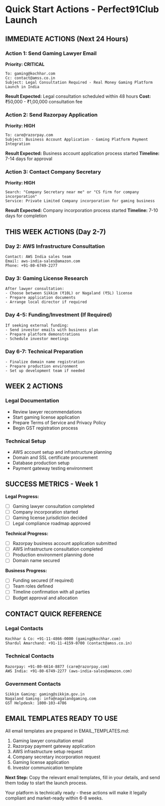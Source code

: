 # Quick Start Actions - Perfect91Club Launch

## IMMEDIATE ACTIONS (Next 24 Hours)

### Action 1: Send Gaming Lawyer Email
**Priority: CRITICAL**
```
To: gaming@kochhar.com
Cc: contact@amss.co.in
Subject: Legal Consultation Required - Real Money Gaming Platform Launch in India
```
**Result Expected:** Legal consultation scheduled within 48 hours
**Cost:** ₹50,000 - ₹1,00,000 consultation fee

### Action 2: Send Razorpay Application
**Priority: HIGH**
```
To: care@razorpay.com
Subject: Business Account Application - Gaming Platform Payment Integration
```
**Result Expected:** Business account application process started
**Timeline:** 7-14 days for approval

### Action 3: Contact Company Secretary
**Priority: HIGH**
```
Search: "Company Secretary near me" or "CS firm for company incorporation"
Service: Private Limited Company incorporation for gaming business
```
**Result Expected:** Company incorporation process started
**Timeline:** 7-10 days for completion

## THIS WEEK ACTIONS (Day 2-7)

### Day 2: AWS Infrastructure Consultation
```
Contact: AWS India sales team
Email: aws-india-sales@amazon.com
Phone: +91-80-6749-2277
```

### Day 3: Gaming License Research
```
After lawyer consultation:
- Choose between Sikkim (₹10L) or Nagaland (₹5L) license
- Prepare application documents
- Arrange local director if required
```

### Day 4-5: Funding/Investment (If Required)
```
If seeking external funding:
- Send investor emails with business plan
- Prepare platform demonstrations
- Schedule investor meetings
```

### Day 6-7: Technical Preparation
```
- Finalize domain name registration
- Prepare production environment
- Set up development team if needed
```

## WEEK 2 ACTIONS

### Legal Documentation
- Review lawyer recommendations
- Start gaming license application
- Prepare Terms of Service and Privacy Policy
- Begin GST registration process

### Technical Setup
- AWS account setup and infrastructure planning
- Domain and SSL certificate procurement
- Database production setup
- Payment gateway testing environment

## SUCCESS METRICS - Week 1

**Legal Progress:**
- [ ] Gaming lawyer consultation completed
- [ ] Company incorporation started
- [ ] Gaming license jurisdiction decided
- [ ] Legal compliance roadmap approved

**Technical Progress:**
- [ ] Razorpay business account application submitted
- [ ] AWS infrastructure consultation completed
- [ ] Production environment planning done
- [ ] Domain name secured

**Business Progress:**
- [ ] Funding secured (if required)
- [ ] Team roles defined
- [ ] Timeline confirmation with all parties
- [ ] Budget approval and allocation

## CONTACT QUICK REFERENCE

### Legal Contacts
```
Kochhar & Co: +91-11-4866-0000 (gaming@kochhar.com)
Shardul Amarchand: +91-11-4159-0700 (contact@amss.co.in)
```

### Technical Contacts
```
Razorpay: +91-80-6614-8877 (care@razorpay.com)
AWS India: +91-80-6749-2277 (aws-india-sales@amazon.com)
```

### Government Contacts
```
Sikkim Gaming: gaming@sikkim.gov.in
Nagaland Gaming: info@nagalandgaming.com
GST Helpdesk: 1800-103-4786
```

## EMAIL TEMPLATES READY TO USE

All email templates are prepared in EMAIL_TEMPLATES.md:
1. Gaming lawyer consultation email
2. Razorpay payment gateway application
3. AWS infrastructure setup request
4. Company secretary incorporation request
5. Gaming license application
6. Investor communication template

**Next Step:** Copy the relevant email templates, fill in your details, and send them today to start the launch process.

Your platform is technically ready - these actions will make it legally compliant and market-ready within 6-8 weeks.